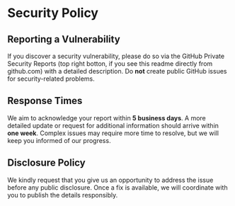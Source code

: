 # Security Policy

## Reporting a Vulnerability
If you discover a security vulnerability, please do so via the GitHub Private Security Reports (top right botton, if you see this readme directly from github.com) with a detailed description. Do **not** create public GitHub issues for security-related problems.

## Response Times
We aim to acknowledge your report within **5 business days**. A more detailed update or request for additional information should arrive within **one week**. Complex issues may require more time to resolve, but we will keep you informed of our progress.

## Disclosure Policy
We kindly request that you give us an opportunity to address the issue before any public disclosure. Once a fix is available, we will coordinate with you to publish the details responsibly.
